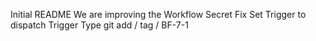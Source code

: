 Initial README
We are improving the Workflow
Secret Fix
Set Trigger to dispatch
Trigger Type
git add / tag / BF-7-1